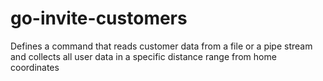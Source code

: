 # go-invite-customers
Defines a command that reads customer data from a file or a pipe stream and collects all user data in a specific distance range from home coordinates
